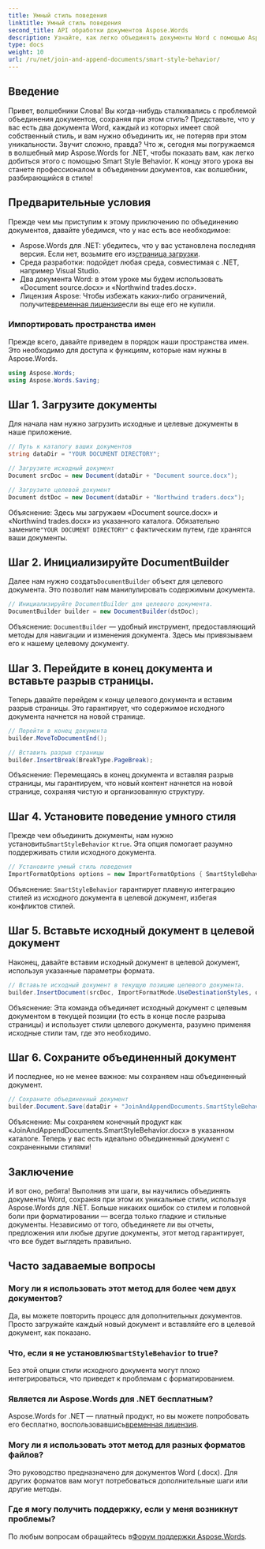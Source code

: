 ```yaml
---
title: Умный стиль поведения
linktitle: Умный стиль поведения
second_title: API обработки документов Aspose.Words
description: Узнайте, как легко объединять документы Word с помощью Aspose.Words for .NET, сохраняя стили и обеспечивая профессиональные результаты.
type: docs
weight: 10
url: /ru/net/join-and-append-documents/smart-style-behavior/
---
```

## Введение

Привет, волшебники Слова! Вы когда-нибудь сталкивались с проблемой объединения документов, сохраняя при этом стиль? Представьте, что у вас есть два документа Word, каждый из которых имеет свой собственный стиль, и вам нужно объединить их, не потеряв при этом уникальности. Звучит сложно, правда? Что ж, сегодня мы погружаемся в волшебный мир Aspose.Words for .NET, чтобы показать вам, как легко добиться этого с помощью Smart Style Behavior. К концу этого урока вы станете профессионалом в объединении документов, как волшебник, разбирающийся в стиле!

## Предварительные условия

Прежде чем мы приступим к этому приключению по объединению документов, давайте убедимся, что у нас есть все необходимое:

-  Aspose.Words для .NET: убедитесь, что у вас установлена последняя версия. Если нет, возьмите его из[страница загрузки](https://releases.aspose.com/words/net/).
- Среда разработки: подойдет любая среда, совместимая с .NET, например Visual Studio.
- Два документа Word: в этом уроке мы будем использовать «Document source.docx» и «Northwind trades.docx».
-  Лицензия Aspose: Чтобы избежать каких-либо ограничений, получите[временная лицензия](https://purchase.aspose.com/temporary-license/)если вы еще его не купили.

### Импортировать пространства имен

Прежде всего, давайте приведем в порядок наши пространства имен. Это необходимо для доступа к функциям, которые нам нужны в Aspose.Words.

```csharp
using Aspose.Words;
using Aspose.Words.Saving;
```

## Шаг 1. Загрузите документы

Для начала нам нужно загрузить исходные и целевые документы в наше приложение.

```csharp
// Путь к каталогу ваших документов
string dataDir = "YOUR DOCUMENT DIRECTORY";

// Загрузите исходный документ
Document srcDoc = new Document(dataDir + "Document source.docx");

// Загрузите целевой документ
Document dstDoc = new Document(dataDir + "Northwind traders.docx");
```

Объяснение:
 Здесь мы загружаем «Document source.docx» и «Northwind trades.docx» из указанного каталога. Обязательно замените`"YOUR DOCUMENT DIRECTORY"` с фактическим путем, где хранятся ваши документы.

## Шаг 2. Инициализируйте DocumentBuilder

 Далее нам нужно создать`DocumentBuilder` объект для целевого документа. Это позволит нам манипулировать содержимым документа.

```csharp
// Инициализируйте DocumentBuilder для целевого документа.
DocumentBuilder builder = new DocumentBuilder(dstDoc);
```

Объяснение:
`DocumentBuilder` — удобный инструмент, предоставляющий методы для навигации и изменения документа. Здесь мы привязываем его к нашему целевому документу.

## Шаг 3. Перейдите в конец документа и вставьте разрыв страницы.

Теперь давайте перейдем к концу целевого документа и вставим разрыв страницы. Это гарантирует, что содержимое исходного документа начнется на новой странице.

```csharp
// Перейти в конец документа
builder.MoveToDocumentEnd();

// Вставить разрыв страницы
builder.InsertBreak(BreakType.PageBreak);
```

Объяснение:
Перемещаясь в конец документа и вставляя разрыв страницы, мы гарантируем, что новый контент начнется на новой странице, сохраняя чистую и организованную структуру.

## Шаг 4. Установите поведение умного стиля

 Прежде чем объединить документы, нам нужно установить`SmartStyleBehavior` к`true`. Эта опция помогает разумно поддерживать стили исходного документа.

```csharp
// Установите умный стиль поведения
ImportFormatOptions options = new ImportFormatOptions { SmartStyleBehavior = true };
```

Объяснение:
`SmartStyleBehavior` гарантирует плавную интеграцию стилей из исходного документа в целевой документ, избегая конфликтов стилей.

## Шаг 5. Вставьте исходный документ в целевой документ

Наконец, давайте вставим исходный документ в целевой документ, используя указанные параметры формата.

```csharp
// Вставьте исходный документ в текущую позицию целевого документа.
builder.InsertDocument(srcDoc, ImportFormatMode.UseDestinationStyles, options);
```

Объяснение:
Эта команда объединяет исходный документ с целевым документом в текущей позиции (то есть в конце после разрыва страницы) и использует стили целевого документа, разумно применяя исходные стили там, где это необходимо.

## Шаг 6. Сохраните объединенный документ

И последнее, но не менее важное: мы сохраняем наш объединенный документ.

```csharp
// Сохраните объединенный документ
builder.Document.Save(dataDir + "JoinAndAppendDocuments.SmartStyleBehavior.docx");
```

Объяснение:
Мы сохраняем конечный продукт как «JoinAndAppendDocuments.SmartStyleBehavior.docx» в указанном каталоге. Теперь у вас есть идеально объединенный документ с сохраненными стилями!

## Заключение

И вот оно, ребята! Выполнив эти шаги, вы научились объединять документы Word, сохраняя при этом их уникальные стили, используя Aspose.Words для .NET. Больше никаких ошибок со стилем и головной боли при форматировании — всегда только гладкие и стильные документы. Независимо от того, объединяете ли вы отчеты, предложения или любые другие документы, этот метод гарантирует, что все будет выглядеть правильно.

## Часто задаваемые вопросы

### Могу ли я использовать этот метод для более чем двух документов?
Да, вы можете повторить процесс для дополнительных документов. Просто загружайте каждый новый документ и вставляйте его в целевой документ, как показано.

### Что, если я не установлю`SmartStyleBehavior` to true?
Без этой опции стили исходного документа могут плохо интегрироваться, что приведет к проблемам с форматированием.

### Является ли Aspose.Words для .NET бесплатным?
 Aspose.Words for .NET — платный продукт, но вы можете попробовать его бесплатно, воспользовавшись[временная лицензия](https://purchase.aspose.com/temporary-license/).

### Могу ли я использовать этот метод для разных форматов файлов?
Это руководство предназначено для документов Word (.docx). Для других форматов вам могут потребоваться дополнительные шаги или другие методы.

### Где я могу получить поддержку, если у меня возникнут проблемы?
 По любым вопросам обращайтесь в[Форум поддержки Aspose.Words](https://forum.aspose.com/c/words/8).
